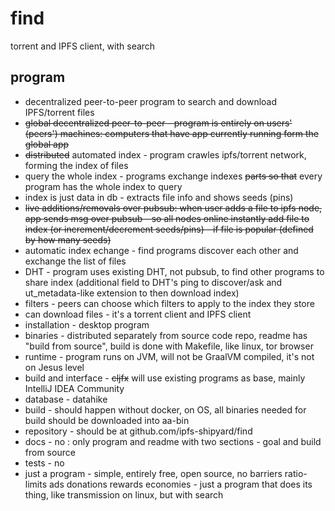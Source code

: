 # find
torrent and IPFS client, with search

## program

- decentralized peer-to-peer program to search and download IPFS/torrent files
- <s>global decentralized peer-to-peer - program is entirely on users' (peers') machines: computers that have app currently running form the global app</s>
- <s>distributed</s> automated index - program crawles ipfs/torrent network, forming the index of files
- query the whole index - programs exchange indexes <s>parts so that</s> every program has the whole index to query
- index is just data in db - extracts file info and shows seeds (pins)
- <s>live additions/removals over pubsub: when user adds a file to ipfs node, app sends msg over pubsub - so all nodes online instantly add file to index (or increment/decrement seeds/pins) - if file is popular (defined by how many seeds)</s>
- automatic index echange - find programs discover each other and exchange the list of files
- DHT - program uses existing DHT, not pubsub, to find other programs to share index (additional field to DHT's ping to discover/ask and ut_metadata-like extension to then download index)
- filters - peers can choose which filters to apply to the index they store
- can download files - it's a torrent client and IPFS client
- installation - desktop program
- binaries - distributed separately from source code repo, readme has "build from source", build is done with Makefile, like linux, tor browser
- runtime - program runs on JVM, will not be GraalVM compiled, it's not on Jesus level
- build and interface - <s>cljfx</s> will use existing programs as base, mainly IntelliJ IDEA Community
- database - datahike
- build - should happen without docker, on OS, all binaries needed for build should be downloaded into aa-bin
- repository - should be at github.com/ipfs-shipyard/find
- docs - no : only program and readme with two sections - goal and build from source
- tests - no
- just a program - simple, entirely free, open source, no barriers ratio-limits ads donations rewards economies - just a program that does its thing, like transmission on linux, but with search